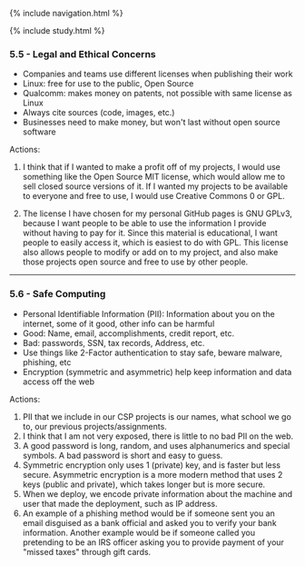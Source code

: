 {% include navigation.html %}

{% include study.html %}

### 5.5 - Legal and Ethical Concerns

- Companies and teams use different licenses when publishing their work
- Linux: free for use to the public, Open Source
- Qualcomm: makes money on patents, not possible with same license as Linux
- Always cite sources (code, images, etc.)
- Businesses need to make money, but won't last without open source software


Actions:

1. I think that if I wanted to make a profit off of my projects, I would use something like the Open Source MIT license, which would allow me to sell closed source versions of it. If I wanted my projects to be available to everyone and free to use, I would use Creative Commons 0 or GPL.

2. The license I have chosen for my personal GitHub pages is GNU GPLv3, because I want people to be able to use the information I provide without having to pay for it. Since this material is educational, I want people to easily access it, which is easiest to do with GPL. This license also allows people to modify or add on to my project, and also make those projects open source and free to use by other people.

---

### 5.6 - Safe Computing

- Personal Identifiable Information (PII): Information about you on the internet, some of it good, other info can be harmful
- Good: Name, email, accomplishments, credit report, etc.
- Bad: passwords, SSN, tax records, Address, etc.
- Use things like 2-Factor authentication to stay safe, beware malware, phishing, etc
- Encryption (symmetric and asymmetric) help keep information and data access off the web

Actions:

1. PII that we include in our CSP projects is our names, what school we go to, our previous projects/assignments.
2. I think that I am not very exposed, there is little to no bad PII on the web.
3. A good password is long, random, and uses alphanumerics and special symbols. A bad password is short and easy to guess.
4. Symmetric encryption only uses 1 (private) key, and is faster but less secure. Asymmetric encryption is a more modern method that uses 2 keys (public and private), which takes longer but is more secure.
5. When we deploy, we encode private information about the machine and user that made the deployment, such as IP address.
6. An example of a phishing method would be if someone sent you an email disguised as a bank official and asked you to verify your bank information. Another example would be if someone called you pretending to be an IRS officer asking you to provide payment of your "missed taxes" through gift cards.
